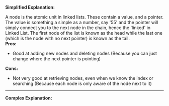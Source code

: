 **Simplified Explanation:**

A node is the atomic unit in linked lists. These contain a value, and a pointer. The value is something a simple as a number, say '55' and the pointer will simply connect you to the next node in the chain, hence the 'linked' in Linked List. The first node of the list is known as the head while the last one (which is the node with no next pointer) is known as the tail.
\
**Pros:**
- Good at adding new nodes and deleting nodes (Because you can just change where the next pointer is pointing)

**Cons:**
- Not very good at retrieving nodes, even when we know the index or searching (Because each node is only aware of the node next to it)

---

**Complex Explanation:**
